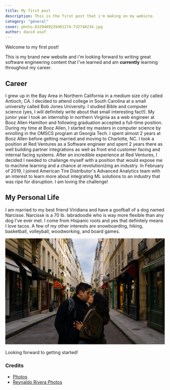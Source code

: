 ```yaml
---
title: My first post
description: This is the first post that i'm making on my website.
category: "general"
cover: photo-8329489239401274-732748234.jpg
author: david asaf
---
```


Welcome to my first post!

This is my brand new website and i'm looking forward to writing great software engineering content that I've learned and am <strong>currently</strong> learning throughout my career. 

## Career
I grew up in the Bay Area in Northern California in a medium size city called Antioch, CA. I decided to attend college in South Carolina at a small university called Bob Jones University. I studied Bible and computer science (yes, I will definitely write about that small interesting fact!). My junior year I took an internship in northern Virginia as a web engineer at Booz Allen Hamilton and following graduation accepted a full-time position. During my time at Booz Allen, I started my masters in computer science by enrolling in the OMSCS program at Georgia Tech. I spent almost 2 years at Booz Allen before getting married and moving to Charlotte, NC. I took a position at Red Ventures as a Software engineer and spent 2 years there as well building partner integrations as well as front end customer facing and internal facing systems. After an incredible experience at Red Ventures, I decided I needed to challenge myself with a position that would expose me to machine learning and a chance at revolutionizing an industry. In February of 2019, I joined American Tire Distributor's Advanced Analytics team with an interest to learn more about integrating ML solutions to an industry that was ripe for disruption. I am loving the challenge!

## My Personal Life

I am married to my best friend Viridiana and have a goofball of a dog named Narcisse. Narcisse is a 70 lb. labradoodle who is way more flexible than any dog I've ever met. I come from Hispanic roots and yes that definitely means I love tacos. A few of my other interests are snowboarding, hiking, basketball, volleyball, woodworking, and board games. 

![Wife and I](./photo-wife-and-i.jpg)

Looking forward to getting started!

### Credits

- [Photos](https://unsplash.com/@freestocks?utm_medium=referral&utm_campaign=photographer-credit&utm_content=creditBadge)
- [Reynaldo Rivera Photos](https://reynaldo-rivera.com/)
